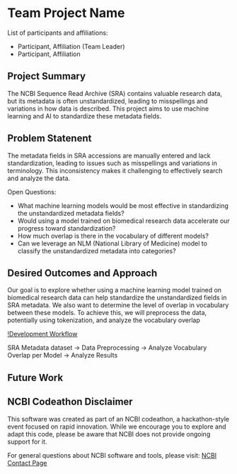 # Team Project Name

List of participants and affiliations:
- Participant, Affiliation (Team Leader)
- Participant, Affiliation

## Project Summary
The NCBI Sequence Read Archive (SRA) contains valuable research data, but its metadata is often unstandardized, leading to misspellings and variations in how data is described. This project aims to use machine learning and AI to standardize these metadata fields.

## Problem Statenent
The metadata fields in SRA accessions are manually entered and lack standardization, leading to issues such as misspellings and variations in terminology. This inconsistency makes it challenging to effectively search and analyze the data.

Open Questions:
  - What machine learning models would be most effective in standardizing the unstandardized metadata fields?
  - Would using a model trained on biomedical research data accelerate our progress toward standardization?
  - How much overlap is there in the vocabulary of different models?
  - Can we leverage an NLM (National Library of Medicine) model to classify the unstandardized metadata into categories?

## Desired Outcomes and Approach
Our goal is to explore whether using a machine learning model trained on biomedical research data can help standardize the unstandardized fields in SRA metadata. We also want to determine the level of overlap in vocabulary between these models. To achieve this, we will preprocess the data, potentially using tokenization, and analyze the vocabulary overlap

[!Development Workflow](SRABIOWORKFLOW.jpg)

SRA Metadata dataset -> Data Preprocessing -> Analyze Vocabulary Overlap per Model -> Analyze Results 

## Future Work

## NCBI Codeathon Disclaimer
This software was created as part of an NCBI codeathon, a hackathon-style event focused on rapid innovation. While we encourage you to explore and adapt this code, please be aware that NCBI does not provide ongoing support for it.

For general questions about NCBI software and tools, please visit: [NCBI Contact Page](https://www.ncbi.nlm.nih.gov/home/about/contact/)

